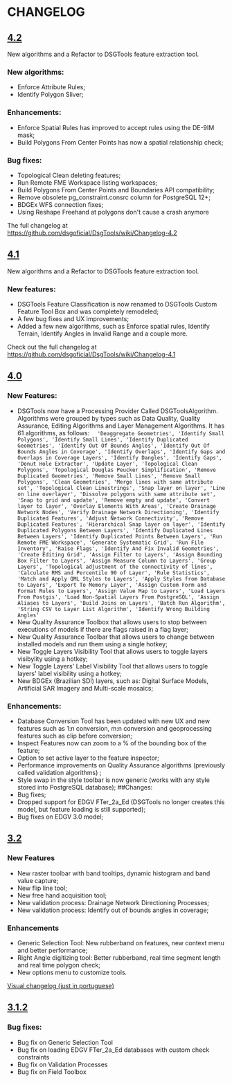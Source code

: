# CHANGELOG

## [4.2](https://github.com/dsgoficial/DsgTools/releases/tag/v4.2)

New algorithms and a Refactor to DSGTools feature extraction tool.

### New algorithms:

- Enforce Attribute Rules;
- Identify Polygon Sliver;

### Enhancements:

- Enforce Spatial Rules has improved to accept rules using the DE-9IM mask;
- Build Polygons From Center Points has now a spatial relationship check;

### Bug fixes:

- Topological Clean deleting features;
- Run Remote FME Workspace listing workspaces;
- Build Polygons From Center Points and Boundaries API compatibility;
- Remove obsolete pg_constraint.consrc column for PostgreSQL 12+;
- BDGEx WFS connection fixes;
- Using Reshape Freehand at polygons don't cause a crash anymore

The full changelog at https://github.com/dsgoficial/DsgTools/wiki/Changelog-4.2
## [4.1](https://github.com/dsgoficial/DsgTools/releases/tag/v4.1)

New algorithms and a Refactor to DSGTools feature extraction tool.

### New features:

- DSGTools Feature Classification is now renamed to DSGTools Custom Feature Tool Box and was completely remodeled;
- A few bug fixes and UX improvements;
- Added a few new algorithms, such as Enforce spatial rules, Identify Terrain, Identify Angles in Invalid Range and a couple more.

Check out the full changelog at https://github.com/dsgoficial/DsgTools/wiki/Changelog-4.1

## [4.0](https://github.com/dsgoficial/DsgTools/releases/tag/4.0)

### New Features:
- DSGTools now have a Processing Provider Called DSGToolsAlgorithm. Algorithms were grouped by types such as Data Quality, Quality Assurance, Editing Algorithms and Layer Management Algorithms. It has 61 algorithms, as follows:
                 ```   'Deaggregate Geometries', 'Identify Small Polygons', 'Identify Small Lines', 'Identify Duplicated Geometries', 'Identify Out Of Bounds Angles', 'Identify Out Of Bounds Angles in Coverage', 'Identify Overlaps', 'Identify Gaps and Overlaps in Coverage Layers', 'Identify Dangles', 'Identify Gaps', 'Donut Hole Extractor', 'Update Layer', 'Topological Clean Polygons', 'Topological Douglas Peucker Simplification', 'Remove Duplicated Geometries', 'Remove Small Lines', 'Remove Small Polygons', 'Clean Geometries', 'Merge lines with same attribute set', 'Topological Clean Linestrings', 'Snap layer on layer', 'Line on line overlayer', 'Dissolve polygons with same attribute set', 'Snap to grid and update', 'Remove empty and update', 'Convert layer to layer', 'Overlay Elements With Areas', 'Create Drainage Network Nodes', 'Verify Drainage Network Directioning', 'Identify Duplicated Features', 'Adjust Network Connectivity', 'Remove Duplicated Features', 'Hierarchical Snap layer on layer', 'Identify Duplicated Polygons Between Layers', 'Identify Duplicated Lines Between Layers', 'Identify Duplicated Points Between Layers', 'Run Remote FME Workspace', 'Generate Systematic Grid', 'Run File Inventory', 'Raise Flags', 'Identify And Fix Invalid Geometries', 'Create Editing Grid', 'Assign Filter to Layers', 'Assign Bounding Box Filter to Layers', 'Assign Measure Column to Layers', 'Group Layers', 'Topological adjustment of the connectivity of lines', 'Calculate RMS and Percentile 90 of Layer', 'Rule Statistics', 'Match and Apply QML Styles to Layers', 'Apply Styles from Database to Layers', 'Export To Memory Layer', 'Assign Custom Form and Format Rules to Layers', 'Assign Value Map to Layers', 'Load Layers From Postgis', 'Load Non-Spatial Layers From PostgreSQL', 'Assign Aliases to Layers', 'Build Joins on Layers', 'Batch Run Algorithm', 'String CSV to Layer List Algorithm', 'Identify Wrong Building Angles' ```
- New Quality Assurance Toolbox that allows users to stop between executions of models if there are flags raised in a flag layer;
- New Quality Assurance Toolbar that allows users to change between installed models and run them using a single hotkey;
- New Toggle Layers Visibility Tool that allows users to toggle layers visibylity using a hotkey;
- New Toggle Layers' Label Visibility Tool that allows users to toggle layers' label visibility using a hotkey;
- New BDGEx (Brazilian SDI) layers, such as: Digital Surface Models, Artificial SAR Imagery and Multi-scale mosaics;
                
### Enhancements:
- Database Conversion Tool has been updated with new UX and new features such as 1:n conversion, m:n conversion and geoprocessing features such as clip before conversion;
- Inspect Features now can zoom to a % of the bounding box of the feature;
- Option to set active layer to the feature inspector;
- Performance improvements on Quality Assurance algorithms (previously called validation algorithms) ;
- Style swap in the style  toolbar is now generic (works with any style stored into PostgreSQL database);
##Changes:
- Bug fixes;
- Dropped support for EDGV FTer_2a_Ed (DSGTools no longer creates this model, but feature loading is still supported);
- Bug fixes on EDGV 3.0 model;

## [3.2](https://github.com/dsgoficial/DsgTools/releases/tag/v3.2)

### New Features
- New raster toolbar with band tooltips, dynamic histogram and band value capture;
- New flip line tool;
- New free hand acquisition tool;
- New validation process: Drainage Network Directioning Processes;
- New validation process: Identify out of bounds angles in coverage;

### Enhancements
- Generic Selection Tool: New rubberband on features, new context menu and better performance;
- Right Angle digitizing tool: Better rubberband, real time segment length and real time polygon check;
- New options menu to customize tools.

[Visual changelog (just in portuguese)](https://github.com/dsgoficial/DsgTools/wiki/Changelog-3.2)


## [3.1.2](https://github.com/dsgoficial/DsgTools/releases/tag/v3.2)

### Bug fixes:
- Bug fix on Generic Selection Tool
- Bug fix on loading EDGV FTer_2a_Ed databases with custom check constraints
- Bug fix on Validation Processes
- Bug fix on Field Toolbox
